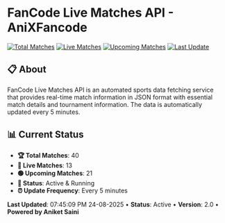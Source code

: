 # FanCode Live Matches API - AniXFancode

[![Total Matches](https://img.shields.io/badge/Total%20Matches-40-blue)](https://github.com/AniketSainiOp/AniXFancode)
[![Live Matches](https://img.shields.io/badge/Live%20Matches-13-red)](https://github.com/AniketSainiOp/AniXFancode)
[![Upcoming Matches](https://img.shields.io/badge/Upcoming%20Matches-21-green)](https://github.com/AniketSainiOp/AniXFancode)
[![Last Update](https://img.shields.io/badge/Last%20Update-07%3A45%3A09%20PM%2024-08-2025-orange)](https://github.com/AniketSainiOp/AniXFancode)

## 📋 About

FanCode Live Matches API is an automated sports data fetching service that provides real-time match information in JSON format with essential match details and tournament information. The data is automatically updated every 5 minutes.

## 📊 Current Status

- **🏆 Total Matches**: 40
- **🔴 Live Matches**: 13
- **🟢 Upcoming Matches**: 21
- **📡 Status**: Active & Running
- **⏰ Update Frequency**: Every 5 minutes

**Last Updated**: 07:45:09 PM 24-08-2025 • **Status**: Active • **Version**: 2.0 • **Powered by Aniket Saini**
